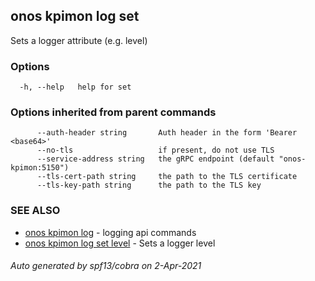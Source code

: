 ## onos kpimon log set

Sets a logger attribute (e.g. level)

### Options

```
  -h, --help   help for set
```

### Options inherited from parent commands

```
      --auth-header string       Auth header in the form 'Bearer <base64>'
      --no-tls                   if present, do not use TLS
      --service-address string   the gRPC endpoint (default "onos-kpimon:5150")
      --tls-cert-path string     the path to the TLS certificate
      --tls-key-path string      the path to the TLS key
```

### SEE ALSO

* [onos kpimon log](onos_kpimon_log.md)	 - logging api commands
* [onos kpimon log set level](onos_kpimon_log_set_level.md)	 - Sets a logger level

###### Auto generated by spf13/cobra on 2-Apr-2021
